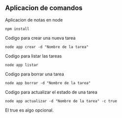 ## Aplicacion de comandos

Aplicacion de notas en node

```
npm install
```
Codigo para crear una nueva tarea
```
node app crear -d "Nombre de la tarea"
```
Codigo para listar las tareas
```
node app listar
```
Codigo para borrar una tarea
```
node app borrar -d "Nombre de la tarea"
```
Codigo para actualizar el estado de una tarea
```
node app actualizar -d "Nombre de la tarea" -c true
```
El true es algo opcional.